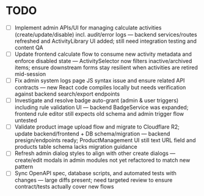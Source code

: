 # TODO

- [ ] Implement admin APIs/UI for managing calculate activities (create/update/disable) incl. audit/error logs — backend services/routes refreshed and ActivityLibrary UI added; still need integration testing and content QA
- [ ] Update frontend calculate flow to consume new activity metadata and enforce disabled state — ActivitySelector now filters inactive/archived items; ensure downstream forms stay resilient when activities are retired mid-session
- [ ] Fix admin system logs page JS syntax issue and ensure related API contracts — new React code compiles locally but needs verification against backend search/export endpoints
- [ ] Investigate and resolve badge auto-grant (admin & user triggers) including rule validation UI — backend BadgeService was expanded; frontend rule editor still expects old schema and admin trigger flow untested
- [ ] Validate product image upload flow and migrate to Cloudflare R2; update backend/frontend + DB schema/migration — backend presign/endpoints ready; ProductManagement UI still text URL field and products table schema lacks migration guidance
- [ ] Refresh admin dialog styles to align with other create dialogs — create/edit modals in admin modules not yet refactored to match new pattern
- [ ] Sync OpenAPI spec, database scripts, and automated tests with changes — large diffs present; need targeted review to ensure contract/tests actually cover new flows
